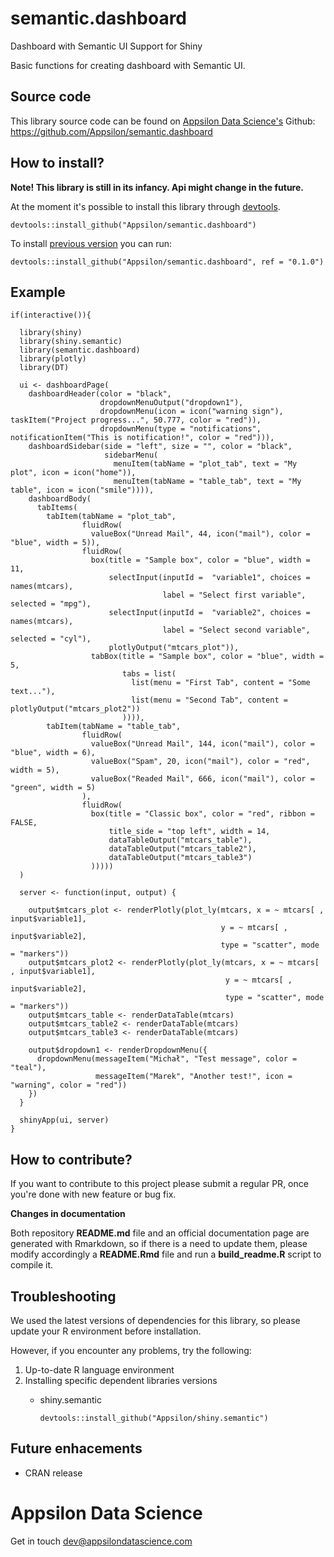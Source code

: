 
<link href="http://fonts.googleapis.com/css?family=Lato:300,700,300italic|Inconsolata" rel="stylesheet" type="text/css"> <link href='docs/style.css' rel='stylesheet' type='text/css'>

semantic.dashboard
==================

Dashboard with Semantic UI Support for Shiny

Basic functions for creating dashboard with Semantic UI.

<!-- #Basic tutorial article is available on [Appsilon Data Science blog](your_future_art_link). -->
<!-- Live demo link below -->
<!--<p style="text-align: center; font-size: x-large;">
<a href="">Live demo</a>
</p> -->

Source code
-----------

This library source code can be found on [Appsilon Data Science's](http://appsilondatascience.com) Github: <br> <https://github.com/Appsilon/semantic.dashboard>

How to install?
---------------

**Note! This library is still in its infancy. Api might change in the future.**

At the moment it's possible to install this library through [devtools](https://github.com/hadley/devtools).

    devtools::install_github("Appsilon/semantic.dashboard")

To install [previous version]() you can run:

    devtools::install_github("Appsilon/semantic.dashboard", ref = "0.1.0")

Example
-------

    if(interactive()){

      library(shiny)
      library(shiny.semantic)
      library(semantic.dashboard)
      library(plotly)
      library(DT)

      ui <- dashboardPage(
        dashboardHeader(color = "black",
                        dropdownMenuOutput("dropdown1"),
                        dropdownMenu(icon = icon("warning sign"), taskItem("Project progress...", 50.777, color = "red")),
                        dropdownMenu(type = "notifications", notificationItem("This is notification!", color = "red"))),
        dashboardSidebar(side = "left", size = "", color = "black",
                         sidebarMenu(
                           menuItem(tabName = "plot_tab", text = "My plot", icon = icon("home")),
                           menuItem(tabName = "table_tab", text = "My table", icon = icon("smile")))),
        dashboardBody(
          tabItems(
            tabItem(tabName = "plot_tab",
                    fluidRow(
                      valueBox("Unread Mail", 44, icon("mail"), color = "blue", width = 5)),
                    fluidRow(
                      box(title = "Sample box", color = "blue", width = 11,
                          selectInput(inputId =  "variable1", choices = names(mtcars),
                                      label = "Select first variable", selected = "mpg"),
                          selectInput(inputId =  "variable2", choices = names(mtcars),
                                      label = "Select second variable", selected = "cyl"),
                          plotlyOutput("mtcars_plot")),
                      tabBox(title = "Sample box", color = "blue", width = 5,
                             tabs = list(
                               list(menu = "First Tab", content = "Some text..."),
                               list(menu = "Second Tab", content = plotlyOutput("mtcars_plot2"))
                             )))),
            tabItem(tabName = "table_tab",
                    fluidRow(
                      valueBox("Unread Mail", 144, icon("mail"), color = "blue", width = 6),
                      valueBox("Spam", 20, icon("mail"), color = "red", width = 5),
                      valueBox("Readed Mail", 666, icon("mail"), color = "green", width = 5)
                    ),
                    fluidRow(
                      box(title = "Classic box", color = "red", ribbon = FALSE,
                          title_side = "top left", width = 14,
                          dataTableOutput("mtcars_table"),
                          dataTableOutput("mtcars_table2"),
                          dataTableOutput("mtcars_table3")
                      )))))
      )

      server <- function(input, output) {

        output$mtcars_plot <- renderPlotly(plot_ly(mtcars, x = ~ mtcars[ , input$variable1],
                                                   y = ~ mtcars[ , input$variable2],
                                                   type = "scatter", mode = "markers"))
        output$mtcars_plot2 <- renderPlotly(plot_ly(mtcars, x = ~ mtcars[ , input$variable1],
                                                    y = ~ mtcars[ , input$variable2],
                                                    type = "scatter", mode = "markers"))
        output$mtcars_table <- renderDataTable(mtcars)
        output$mtcars_table2 <- renderDataTable(mtcars)
        output$mtcars_table3 <- renderDataTable(mtcars)

        output$dropdown1 <- renderDropdownMenu({
          dropdownMenu(messageItem("Michał", "Test message", color = "teal"),
                       messageItem("Marek", "Another test!", icon = "warning", color = "red"))
        })
      }

      shinyApp(ui, server)
    }

How to contribute?
------------------

If you want to contribute to this project please submit a regular PR, once you're done with new feature or bug fix.<br>

**Changes in documentation**

Both repository **README.md** file and an official documentation page are generated with Rmarkdown, so if there is a need to update them, please modify accordingly a **README.Rmd** file and run a **build\_readme.R** script to compile it.

Troubleshooting
---------------

We used the latest versions of dependencies for this library, so please update your R environment before installation.

However, if you encounter any problems, try the following:

1.  Up-to-date R language environment
2.  Installing specific dependent libraries versions
    -   shiny.semantic

            devtools::install_github("Appsilon/shiny.semantic")

Future enhacements
------------------

-   CRAN release

Appsilon Data Science
=====================

Get in touch [dev@appsilondatascience.com](dev@appsilondatascience.com)
